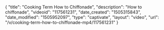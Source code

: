 {
    "title": "Cooking Term How to Chiffonade",
    "description": "How to chiffonade",
    "videoid": "117561231",
    "date_created": "1505315843",
    "date_modified": "1505952097",
    "type": "captivate",
    "layout": "video",
    "url": "\/v\/cooking-term-how-to-chiffonade-mp4\/117561231"
}